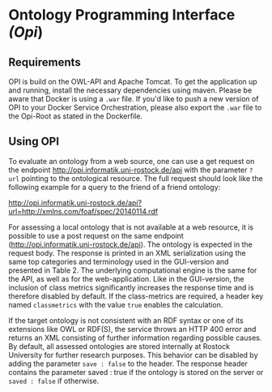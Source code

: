 # Ontology Programming Interface *(Opi*)

## Requirements
OPI is build on the OWL-API and Apache Tomcat. To get the application up and running, install the necessary dependencies using maven. Please be aware that Docker is using a `.war` file. If you'd like to push a new version of OPI to your Docker Service Orchestration, please also export the `.war` file to the Opi-Root as stated in the Dockerfile.

## Using OPI
To evaluate an ontology from a web source, one can use a get request on the endpoint http://opi.informatik.uni-rostock.de/api with the parameter `?url` pointing to the ontological resource. The full request should look like the following example for a query to the friend of a friend ontology:

http://opi.informatik.uni-rostock.de/api?url=http://xmlns.com/foaf/spec/20140114.rdf

For assessing a local ontology that is not available at a web resource, it is possible to use a post request on the same endpoint (http://opi.informatik.uni-rostock.de/api). The ontology is expected in the request body. The response is printed in an XML serialization using the same top categories and terminology used in the GUI-version and presented in Table 2. The underlying computational engine is the same for the API, as well as for the web-application. Like in the GUI-version, the inclusion of class metrics significantly increases the response time and is therefore disabled by default. If the class-metrics are required, a header key named `classmetrics` with the value `true` enables the calculation.

If the target ontology is not consistent with an RDF syntax or one of its extensions like OWL or RDF(S), the service throws an HTTP 400 error and returns an XML consisting of further information regarding possible causes. 
By default, all assessed ontologies are stored internally at Rostock University for further research purposes. This behavior can be disabled by adding the parameter `save : false` to the header. The response header contains the parameter saved : true if the ontology is stored on the server or `saved : false` if otherwise.
